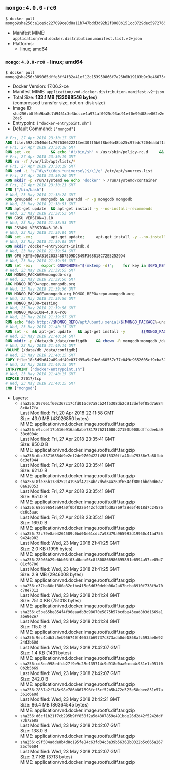 ## `mongo:4.0.0-rc0`

```console
$ docker pull mongo@sha256:a1ce9c227099ce0d8a11b747bdd3d92b2f8080b151cc0729dec5972765f34de8
```

-	Manifest MIME: `application/vnd.docker.distribution.manifest.list.v2+json`
-	Platforms:
	-	linux; amd64

### `mongo:4.0.0-rc0` - linux; amd64

```console
$ docker pull mongo@sha256:889065dffe3ff4f32a41ef12c153950866f7a26b0b19103b9c3e46673c80ae99
```

-	Docker Version: 17.06.2-ce
-	Manifest MIME: `application/vnd.docker.distribution.manifest.v2+json`
-	Total Size: **133.1 MB (133098546 bytes)**  
	(compressed transfer size, not on-disk size)
-	Image ID: `sha256:b0f0a9ba8c7d9461c3e3bccce1a974af0925c93ac91ef0e99408ee862e2e2de5`
-	Entrypoint: `["docker-entrypoint.sh"]`
-	Default Command: `["mongod"]`

```dockerfile
# Fri, 27 Apr 2018 23:30:17 GMT
ADD file:592c2540de1c707636622213ee30ff5b6f8be0a48bb25c97edc7204ea4df1a81 in / 
# Fri, 27 Apr 2018 23:30:18 GMT
RUN set -xe 		&& echo '#!/bin/sh' > /usr/sbin/policy-rc.d 	&& echo 'exit 101' >> /usr/sbin/policy-rc.d 	&& chmod +x /usr/sbin/policy-rc.d 		&& dpkg-divert --local --rename --add /sbin/initctl 	&& cp -a /usr/sbin/policy-rc.d /sbin/initctl 	&& sed -i 's/^exit.*/exit 0/' /sbin/initctl 		&& echo 'force-unsafe-io' > /etc/dpkg/dpkg.cfg.d/docker-apt-speedup 		&& echo 'DPkg::Post-Invoke { "rm -f /var/cache/apt/archives/*.deb /var/cache/apt/archives/partial/*.deb /var/cache/apt/*.bin || true"; };' > /etc/apt/apt.conf.d/docker-clean 	&& echo 'APT::Update::Post-Invoke { "rm -f /var/cache/apt/archives/*.deb /var/cache/apt/archives/partial/*.deb /var/cache/apt/*.bin || true"; };' >> /etc/apt/apt.conf.d/docker-clean 	&& echo 'Dir::Cache::pkgcache ""; Dir::Cache::srcpkgcache "";' >> /etc/apt/apt.conf.d/docker-clean 		&& echo 'Acquire::Languages "none";' > /etc/apt/apt.conf.d/docker-no-languages 		&& echo 'Acquire::GzipIndexes "true"; Acquire::CompressionTypes::Order:: "gz";' > /etc/apt/apt.conf.d/docker-gzip-indexes 		&& echo 'Apt::AutoRemove::SuggestsImportant "false";' > /etc/apt/apt.conf.d/docker-autoremove-suggests
# Fri, 27 Apr 2018 23:30:19 GMT
RUN rm -rf /var/lib/apt/lists/*
# Fri, 27 Apr 2018 23:30:19 GMT
RUN sed -i 's/^#\s*\(deb.*universe\)$/\1/g' /etc/apt/sources.list
# Fri, 27 Apr 2018 23:30:20 GMT
RUN mkdir -p /run/systemd && echo 'docker' > /run/systemd/container
# Fri, 27 Apr 2018 23:30:21 GMT
CMD ["/bin/bash"]
# Wed, 23 May 2018 21:38:28 GMT
RUN groupadd -r mongodb && useradd -r -g mongodb mongodb
# Wed, 23 May 2018 21:38:53 GMT
RUN apt-get update 	&& apt-get install -y --no-install-recommends 		ca-certificates 		jq 		numactl 	&& rm -rf /var/lib/apt/lists/*
# Wed, 23 May 2018 21:38:53 GMT
ENV GOSU_VERSION=1.10
# Wed, 23 May 2018 21:38:53 GMT
ENV JSYAML_VERSION=3.10.0
# Wed, 23 May 2018 21:39:04 GMT
RUN set -ex; 		apt-get update; 	apt-get install -y --no-install-recommends 		wget 	; 	rm -rf /var/lib/apt/lists/*; 		dpkgArch="$(dpkg --print-architecture | awk -F- '{ print $NF }')"; 	wget -O /usr/local/bin/gosu "https://github.com/tianon/gosu/releases/download/$GOSU_VERSION/gosu-$dpkgArch"; 	wget -O /usr/local/bin/gosu.asc "https://github.com/tianon/gosu/releases/download/$GOSU_VERSION/gosu-$dpkgArch.asc"; 	export GNUPGHOME="$(mktemp -d)"; 	gpg --keyserver ha.pool.sks-keyservers.net --recv-keys B42F6819007F00F88E364FD4036A9C25BF357DD4; 	gpg --batch --verify /usr/local/bin/gosu.asc /usr/local/bin/gosu; 	rm -r "$GNUPGHOME" /usr/local/bin/gosu.asc; 	chmod +x /usr/local/bin/gosu; 	gosu nobody true; 		wget -O /js-yaml.js "https://github.com/nodeca/js-yaml/raw/${JSYAML_VERSION}/dist/js-yaml.js"; 		apt-get purge -y --auto-remove wget
# Wed, 23 May 2018 21:39:05 GMT
RUN mkdir /docker-entrypoint-initdb.d
# Wed, 23 May 2018 21:39:54 GMT
ENV GPG_KEYS=9DA31620334BD75D9DCB49F368818C72E52529D4
# Wed, 23 May 2018 21:39:55 GMT
RUN set -ex; 	export GNUPGHOME="$(mktemp -d)"; 	for key in $GPG_KEYS; do 		gpg --keyserver ha.pool.sks-keyservers.net --recv-keys "$key"; 	done; 	gpg --export $GPG_KEYS > /etc/apt/trusted.gpg.d/mongodb.gpg; 	rm -r "$GNUPGHOME"; 	apt-key list
# Wed, 23 May 2018 21:39:55 GMT
ARG MONGO_PACKAGE=mongodb-org
# Wed, 23 May 2018 21:39:56 GMT
ARG MONGO_REPO=repo.mongodb.org
# Wed, 23 May 2018 21:39:56 GMT
ENV MONGO_PACKAGE=mongodb-org MONGO_REPO=repo.mongodb.org
# Wed, 23 May 2018 21:39:56 GMT
ENV MONGO_MAJOR=testing
# Wed, 23 May 2018 21:39:56 GMT
ENV MONGO_VERSION=4.0.0~rc0
# Wed, 23 May 2018 21:39:57 GMT
RUN echo "deb http://$MONGO_REPO/apt/ubuntu xenial/${MONGO_PACKAGE%-unstable}/$MONGO_MAJOR multiverse" | tee "/etc/apt/sources.list.d/${MONGO_PACKAGE%-unstable}.list"
# Wed, 23 May 2018 21:40:13 GMT
RUN set -x 	&& apt-get update 	&& apt-get install -y 		${MONGO_PACKAGE}=$MONGO_VERSION 		${MONGO_PACKAGE}-server=$MONGO_VERSION 		${MONGO_PACKAGE}-shell=$MONGO_VERSION 		${MONGO_PACKAGE}-mongos=$MONGO_VERSION 		${MONGO_PACKAGE}-tools=$MONGO_VERSION 	&& rm -rf /var/lib/apt/lists/* 	&& rm -rf /var/lib/mongodb 	&& mv /etc/mongod.conf /etc/mongod.conf.orig
# Wed, 23 May 2018 21:40:14 GMT
RUN mkdir -p /data/db /data/configdb 	&& chown -R mongodb:mongodb /data/db /data/configdb
# Wed, 23 May 2018 21:40:14 GMT
VOLUME [/data/db /data/configdb]
# Wed, 23 May 2018 21:40:15 GMT
COPY file:18c5d9b642a89adf49e037d95a9e7de6b60557c77e049c9652605cf9cba57df9 in /usr/local/bin/ 
# Wed, 23 May 2018 21:40:15 GMT
ENTRYPOINT ["docker-entrypoint.sh"]
# Wed, 23 May 2018 21:40:15 GMT
EXPOSE 27017/tcp
# Wed, 23 May 2018 21:40:15 GMT
CMD ["mongod"]
```

-	Layers:
	-	`sha256:297061f60c367c17cfd016c97a8cb24f5308db2c913def0f85d7a6848c0a17fa`  
		Last Modified: Fri, 20 Apr 2018 22:11:58 GMT  
		Size: 43.0 MB (43026850 bytes)  
		MIME: application/vnd.docker.image.rootfs.diff.tar.gzip
	-	`sha256:e9ccef17b516e916aa8abe7817876211000c27150b908bdffcdeeba938cd004c`  
		Last Modified: Fri, 27 Apr 2018 23:35:41 GMT  
		Size: 850.0 B  
		MIME: application/vnd.docker.image.rootfs.diff.tar.gzip
	-	`sha256:dbc33716854d9e2ef2de9769422f498f5320ffa41cb79336e7a88fbb6c3ef844`  
		Last Modified: Fri, 27 Apr 2018 23:35:41 GMT  
		Size: 621.0 B  
		MIME: application/vnd.docker.image.rootfs.diff.tar.gzip
	-	`sha256:8fe36b178d25214195af42254bc7d5d64a269f654ef8801bbeb0b6a70a618353`  
		Last Modified: Fri, 27 Apr 2018 23:35:41 GMT  
		Size: 851.0 B  
		MIME: application/vnd.docker.image.rootfs.diff.tar.gzip
	-	`sha256:686596545a94a0f0bf822e442cfd28fbd8a769f28e5f4018d7c24576dc6c3aac`  
		Last Modified: Fri, 27 Apr 2018 23:35:41 GMT  
		Size: 169.0 B  
		MIME: application/vnd.docker.image.rootfs.diff.tar.gzip
	-	`sha256:72c79e8ae4264589c0bd01e61cdc7a98d79a965983d19960c41ad7559424e902`  
		Last Modified: Wed, 23 May 2018 21:41:25 GMT  
		Size: 2.0 KB (1995 bytes)  
		MIME: application/vnd.docker.image.rootfs.diff.tar.gzip
	-	`sha256:28966b29e6bb03f03a0beb03c8f808866986695831e6594a57ce85d701cf6706`  
		Last Modified: Wed, 23 May 2018 21:41:25 GMT  
		Size: 2.9 MB (2946008 bytes)  
		MIME: application/vnd.docker.image.rootfs.diff.tar.gzip
	-	`sha256:e37ba80ef380a32efbe4f5e6d630debb06a2a67bcba8910f738f9a70c78e7312`  
		Last Modified: Wed, 23 May 2018 21:41:24 GMT  
		Size: 751.0 KB (751018 bytes)  
		MIME: application/vnd.docker.image.rootfs.diff.tar.gzip
	-	`sha256:c5ba65be854f4f96eaadb3d98070e5875b57bcdbe43ead8b3d1669a1abe8e2e7`  
		Last Modified: Wed, 23 May 2018 21:41:24 GMT  
		Size: 115.0 B  
		MIME: application/vnd.docker.image.rootfs.diff.tar.gzip
	-	`sha256:9ec4bdb3c5eb956740f46633b69737c873ada0de1868afc593ae0e9224d3b60d`  
		Last Modified: Wed, 23 May 2018 21:42:07 GMT  
		Size: 1.4 KB (1431 bytes)  
		MIME: application/vnd.docker.image.rootfs.diff.tar.gzip
	-	`sha256:cd8ea998edfcb27f9e9c28e135714c9d918d0aa0aea4c931e1c951f00b2b5b69`  
		Last Modified: Wed, 23 May 2018 21:42:07 GMT  
		Size: 242.0 B  
		MIME: application/vnd.docker.image.rootfs.diff.tar.gzip
	-	`sha256:2837a2f745c98e786b867696fcf5cf52b5b472e525e58ebee851e57a361c6e0d`  
		Last Modified: Wed, 23 May 2018 21:42:21 GMT  
		Size: 86.4 MB (86364545 bytes)  
		MIME: application/vnd.docker.image.rootfs.diff.tar.gzip
	-	`sha256:d6cf1b21f7cb295b9ff850f2a5d4307859e491bde26d2d42f5242ddf73b72e8a`  
		Last Modified: Wed, 23 May 2018 21:42:07 GMT  
		Size: 138.0 B  
		MIME: application/vnd.docker.image.rootfs.diff.tar.gzip
	-	`sha256:c9f504adde8b4d8c195fe84c63fd34c3a39b56368b0322b5c665a26725cf0604`  
		Last Modified: Wed, 23 May 2018 21:42:07 GMT  
		Size: 3.7 KB (3713 bytes)  
		MIME: application/vnd.docker.image.rootfs.diff.tar.gzip
